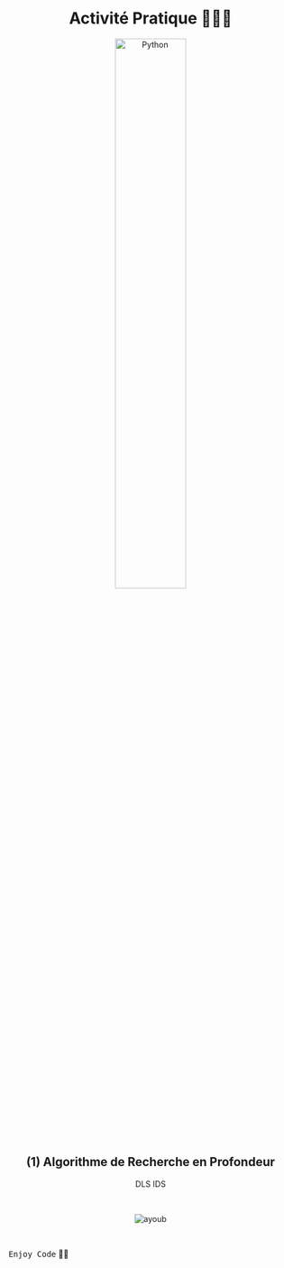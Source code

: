 <div align="center">
  
  # Activité Pratique 👨🏻‍💻
  <img src="https://uploads-ssl.webflow.com/60ec34540d013784844d2ee2/61d42d538aec6733243470a7_Python-logo.png" width="50%" height="50%" alt="Python">

## (1) Algorithme de Recherche en Profondeur
   DLS
   IDS

  <br>

  ![ayoub](https://user-images.githubusercontent.com/92756846/220727344-dbb21e84-4584-4055-bde5-a3c90a64a618.jpg)
  
</div>

<br>
  
<kbd>Enjoy Code</kbd> 👨‍💻
